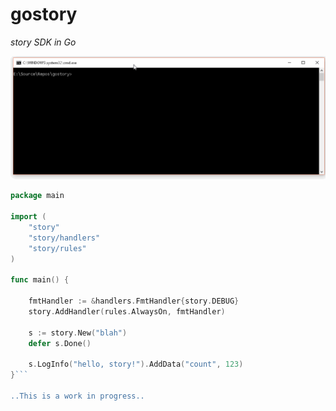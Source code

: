 # gostory
_story SDK in Go_

![simple demo animation](/docs/hello-story.gif)

```go
package main

import (
	"story"
	"story/handlers"
	"story/rules"
)

func main() {

	fmtHandler := &handlers.FmtHandler{story.DEBUG}
	story.AddHandler(rules.AlwaysOn, fmtHandler)

	s := story.New("blah")
	defer s.Done()

	s.LogInfo("hello, story!").AddData("count", 123)
}```

..This is a work in progress..
